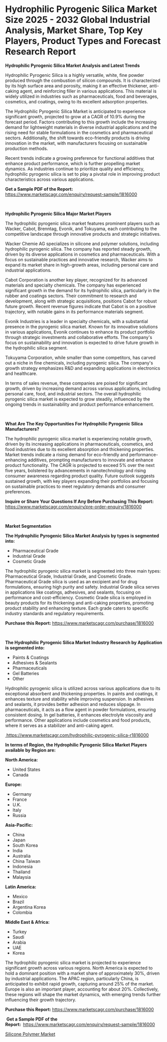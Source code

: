<p><h1>Hydrophilic Pyrogenic Silica Market Size 2025 - 2032 Global Industrial Analysis, Market Share, Top Key Players, Product Types and Forecast Research Report</h1></p><p><strong>Hydrophilic Pyrogenic Silica Market Analysis and Latest Trends</strong></p>
<p><p>Hydrophilic Pyrogenic Silica is a highly versatile, white, fine powder produced through the combustion of silicon compounds. It is characterized by its high surface area and porosity, making it an effective thickener, anti-caking agent, and reinforcing filler in various applications. This material is widely utilized in industries such as pharmaceuticals, food and beverages, cosmetics, and coatings, owing to its excellent adsorption properties.</p><p>The Hydrophilic Pyrogenic Silica Market is anticipated to experience significant growth, projected to grow at a CAGR of 10.9% during the forecast period. Factors contributing to this growth include the increasing demand for lightweight materials in diverse industrial applications and the rising need for stable formulations in the cosmetics and pharmaceutical sectors. Additionally, the shift towards eco-friendly products is driving innovation in the market, with manufacturers focusing on sustainable production methods. </p><p>Recent trends indicate a growing preference for functional additives that enhance product performance, which is further propelling market dynamics. As industries continue to prioritize quality and efficiency, hydrophilic pyrogenic silica is set to play a pivotal role in improving product characteristics across various applications.</p></p>
<p><strong>Get a Sample PDF of the Report:&nbsp;</strong> <a href="https://www.marketscagr.com/enquiry/request-sample/1816000?utm_campaign=3448&utm_medium=2&utm_source=Github&utm_content=ia&utm_term=01042025&utm_id=hydrophilic-pyrogenic-silica">https://www.marketscagr.com/enquiry/request-sample/1816000</a></p>
<p>&nbsp;</p>
<p><strong>Hydrophilic Pyrogenic Silica Major Market Players</strong></p>
<p><p>The hydrophilic pyrogenic silica market features prominent players such as Wacker, Cabot, Brenntag, Evonik, and Tokuyama, each contributing to the competitive landscape through innovative products and strategic initiatives.</p><p>Wacker Chemie AG specializes in silicone and polymer solutions, including hydrophilic pyrogenic silica. The company has reported steady growth, driven by its diverse applications in cosmetics and pharmaceuticals. With a focus on sustainable practices and innovative research, Wacker aims to expand its market share in high-growth areas, including personal care and industrial applications.</p><p>Cabot Corporation is another key player, recognized for its advanced materials and specialty chemicals. The company has experienced significant growth in the demand for its hydrophilic silica, particularly in the rubber and coatings sectors. Their commitment to research and development, along with strategic acquisitions, positions Cabot for robust future growth. Recent revenue figures indicate that Cabot is on a positive trajectory, with notable gains in its performance materials segment.</p><p>Evonik Industries is a leader in specialty chemicals, with a substantial presence in the pyrogenic silica market. Known for its innovative solutions in various applications, Evonik continues to enhance its product portfolio through strategic investments and collaborative efforts. The company's focus on sustainability and innovation is expected to drive future growth in the hydrophilic silica segment.</p><p>Tokuyama Corporation, while smaller than some competitors, has carved out a niche in fine chemicals, including pyrogenic silica. The company's growth strategy emphasizes R&D and expanding applications in electronics and healthcare.</p><p>In terms of sales revenue, these companies are poised for significant growth, driven by increasing demand across various applications, including personal care, food, and industrial sectors. The overall hydrophilic pyrogenic silica market is expected to grow steadily, influenced by the ongoing trends in sustainability and product performance enhancement.</p></p>
<p>&nbsp;</p>
<p><strong>What Are The Key Opportunities For Hydrophilic Pyrogenic Silica Manufacturers?</strong></p>
<p><p>The hydrophilic pyrogenic silica market is experiencing notable growth, driven by its increasing applications in pharmaceuticals, cosmetics, and food industries due to its excellent absorption and thickening properties. Market trends indicate a rising demand for eco-friendly and performance-enhancing additives, prompting manufacturers to innovate and enhance product functionality. The CAGR is projected to exceed 5% over the next five years, bolstered by advancements in nanotechnology and rising consumer awareness regarding product quality. Future outlook suggests sustained growth, with key players expanding their portfolios and focusing on sustainable practices to meet regulatory demands and consumer preferences.</p></p>
<p><strong>Inquire or Share Your Questions If Any Before Purchasing This Report:</strong> <a href="https://www.marketscagr.com/enquiry/pre-order-enquiry/1816000?utm_campaign=3448&utm_medium=2&utm_source=Github&utm_content=ia&utm_term=01042025&utm_id=hydrophilic-pyrogenic-silica">https://www.marketscagr.com/enquiry/pre-order-enquiry/1816000</a></p>
<p>&nbsp;</p>
<p><strong>Market Segmentation</strong></p>
<p><strong>The Hydrophilic Pyrogenic Silica Market Analysis by types is segmented into:</strong></p>
<p><ul><li>Pharmaceutical Grade</li><li>Industrial Grade</li><li>Cosmetic Grade</li></ul></p>
<p><p>The hydrophilic pyrogenic silica market is segmented into three main types: Pharmaceutical Grade, Industrial Grade, and Cosmetic Grade. Pharmaceutical Grade silica is used as an excipient and for drug formulations, ensuring high purity and safety. Industrial Grade silica serves in applications like coatings, adhesives, and sealants, focusing on performance and cost-efficiency. Cosmetic Grade silica is employed in beauty products for its thickening and anti-caking properties, promoting product stability and enhancing texture. Each grade caters to specific industry standards and regulatory requirements.</p></p>
<p><strong>Purchase this Report:&nbsp;</strong><a href="https://www.marketscagr.com/purchase/1816000?utm_campaign=3448&utm_medium=2&utm_source=Github&utm_content=ia&utm_term=01042025&utm_id=hydrophilic-pyrogenic-silica">https://www.marketscagr.com/purchase/1816000</a></p>
<p>&nbsp;</p>
<p><strong>The Hydrophilic Pyrogenic Silica Market Industry Research by Application is segmented into:</strong></p>
<p><ul><li>Paints & Coatings</li><li>Adhesives & Sealants</li><li>Pharmaceuticals</li><li>Gel Batteries</li><li>Other</li></ul></p>
<p><p>Hydrophilic pyrogenic silica is utilized across various applications due to its exceptional absorbent and thickening properties. In paints and coatings, it enhances texture and stability while improving suspension. In adhesives and sealants, it provides better adhesion and reduces slippage. In pharmaceuticals, it acts as a flow agent in powder formulations, ensuring consistent dosing. In gel batteries, it enhances electrolyte viscosity and performance. Other applications include cosmetics and food products, where it serves as a stabilizer and anti-caking agent.</p></p>
<p><a href="https://www.marketscagr.com/hydrophilic-pyrogenic-silica-r1816000?utm_campaign=3448&utm_medium=2&utm_source=Github&utm_content=ia&utm_term=01042025&utm_id=hydrophilic-pyrogenic-silica">&nbsp;https://www.marketscagr.com/hydrophilic-pyrogenic-silica-r1816000</a></p>
<p><strong>In terms of Region, the Hydrophilic Pyrogenic Silica Market Players available by Region are:</strong></p>
<p>
    <p> <strong> North America: </strong>
        <ul>
            <li>United States</li>
            <li>Canada</li>
        </ul>
        </p> 
    <p> <strong> Europe: </strong>
        <ul>
            <li>Germany</li>
            <li>France</li>
            <li>U.K.</li>
            <li>Italy</li>
            <li>Russia</li>
        </ul>
        </p> 
    <p> <strong> Asia-Pacific: </strong>
        <ul>
            <li>China</li>
            <li>Japan</li>
            <li>South Korea</li>
            <li>India</li>
            <li>Australia</li>
            <li>China Taiwan</li>
            <li>Indonesia</li>
            <li>Thailand</li>
            <li>Malaysia</li>
        </ul>
        </p> 
    <p> <strong> Latin America: </strong>
        <ul>
            <li>Mexico</li>
            <li>Brazil</li>
            <li>Argentina Korea</li>
            <li>Colombia</li>
        </ul>
        </p> 
    <p> <strong> Middle East & Africa: </strong>
        <ul>
            <li>Turkey</li>
            <li>Saudi</li>
            <li>Arabia</li>
            <li>UAE</li>
            <li>Korea</li>
        </ul>
    </p>
    </p>
<p><p>The hydrophilic pyrogenic silica market is projected to experience significant growth across various regions. North America is expected to hold a dominant position with a market share of approximately 30%, driven by industrial applications. The APAC region, particularly China, is anticipated to exhibit rapid growth, capturing around 25% of the market. Europe is also an important player, accounting for about 20%. Collectively, these regions will shape the market dynamics, with emerging trends further influencing their growth trajectory.</p></p>
<p><strong>Purchase this Report: </strong><a href="https://www.marketscagr.com/purchase/1816000?utm_campaign=3448&utm_medium=2&utm_source=Github&utm_content=ia&utm_term=01042025&utm_id=hydrophilic-pyrogenic-silica">https://www.marketscagr.com/purchase/1816000</a></p>
<p>&nbsp;<strong>Get a Sample PDF of the Report:&nbsp;&nbsp;</strong><a href="https://www.marketscagr.com/enquiry/request-sample/1816000?utm_campaign=3448&utm_medium=2&utm_source=Github&utm_content=ia&utm_term=01042025&utm_id=hydrophilic-pyrogenic-silica">https://www.marketscagr.com/enquiry/request-sample/1816000</a></p>
<p><strong></strong></p>
<p><p><a href="https://github.com/peggiputra7o/Market-Research-Report-List-1/blob/main/silicone-polymer-market.md?utm_campaign=3448&utm_medium=2&utm_source=Github&utm_content=ia&utm_term=01042025&utm_id=hydrophilic-pyrogenic-silica">Silicone Polymer Market</a></p></p>
